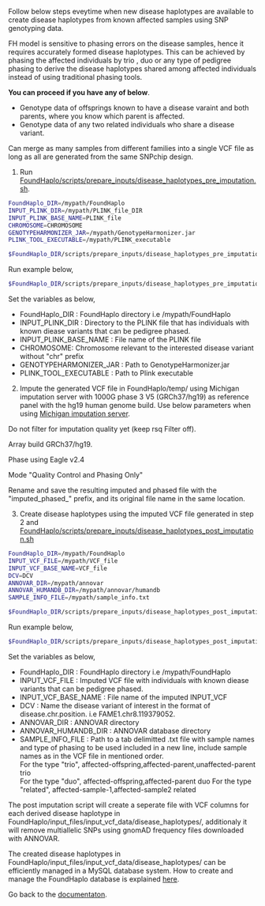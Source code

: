 Follow below steps eveytime when new disease haplotypes are available to create disease haplotypes from known affected samples using SNP genotyping data.

FH model is sensitive to phasing errors on the disease samples, hence it requires accurately formed disease haplotypes. This can be achieved by phasing the affected individuals by trio , duo or any type of pedigree phasing to derive the disease haplotypes shared among affected individuals instead of using traditional phasing tools. 

**You can proceed if you have any of below**.

* Genotype data of offsprings known to have a disease varaint and both parents, where you know which parent is affected.
* Genotype data of any two related individuals who share a disease variant.

Can merge as many samples from different families into a single VCF file as long as all are generated from the same SNPchip design.

1. Run [FoundHaplo/scripts/prepare_inputs/disease_haplotypes_pre_imputation.sh](https://github.com/bahlolab/FoundHaplo/blob/main/scripts/prepare_inputs/disease_haplotypes_pre_imputation.sh).

```bash
FoundHaplo_DIR=/mypath/FoundHaplo
INPUT_PLINK_DIR=/mypath/PLINK_file_DIR
INPUT_PLINK_BASE_NAME=PLINK_file
CHROMOSOME=CHROMOSOME
GENOTYPEHARMONIZER_JAR=/mypath/GenotypeHarmonizer.jar
PLINK_TOOL_EXECUTABLE=/mypath/PLINK_executable

$FoundHaplo_DIR/scripts/prepare_inputs/disease_haplotypes_pre_imputation.sh $FoundHaplo_DIR $INPUT_PLINK_DIR $INPUT_PLINK_BASE_NAME $CHROMOSOME $GENOTYPEHARMONIZER_JAR $PLINK_TOOL_EXECUTABLE
```

Run example below,
```bash
$FoundHaplo_DIR/scripts/prepare_inputs/disease_haplotypes_pre_imputation.sh $FoundHaplo_DIR $FoundHaplo_DIR/example FAME1_disease_cohort 8 $GENOTYPEHARMONIZER_JAR $PLINK_TOOL_EXECUTABLE
```

Set the variables as below,

* FoundHaplo_DIR : FoundHaplo directory i.e /mypath/FoundHaplo
* INPUT_PLINK_DIR : Directory to the PLINK file that has individuals with known diease variants that can be pedigree phased.
* INPUT_PLINK_BASE_NAME : File name of the PLINK file 
* CHROMOSOME: Chromosome relevant to the interested disease variant without "chr" prefix
* GENOTYPEHARMONIZER_JAR : Path to GenotypeHarmonizer.jar
* PLINK_TOOL_EXECUTABLE : Path to Plink executable 

2. Impute the generated VCF file in FoundHaplo/temp/ using Michigan imputation server with 1000G phase 3 V5 (GRCh37/hg19) as reference panel with the hg19 human genome build. Use below parameters when using [Michigan imputation server](https://imputationserver.sph.umich.edu/). 

Do not filter for imputation quality yet (keep rsq Filter off). 

Array build GRCh37/hg19.

Phase using Eagle v2.4

Mode "Quality Control and Phasing Only"

Rename and save the resulting imputed and phased file with the "imputed_phased_" prefix, and its original file name in the same location.

3. Create disease haplotypes using the imputed VCF file generated in step 2 and [FoundHaplo/scripts/prepare_inputs/disease_haplotypes_post_imputation.sh](https://github.com/bahlolab/FoundHaplo/blob/main/scripts/prepare_inputs/disease_haplotypes_post_imputation.sh) 

```bash
FoundHaplo_DIR=/mypath/FoundHaplo
INPUT_VCF_FILE=/mypath/VCF_file 
INPUT_VCF_BASE_NAME=VCF_file
DCV=DCV
ANNOVAR_DIR=/mypath/annovar 
ANNOVAR_HUMANDB_DIR=/mypath/annovar/humandb 
SAMPLE_INFO_FILE=/mypath/sample_info.txt 

$FoundHaplo_DIR/scripts/prepare_inputs/disease_haplotypes_post_imputation.sh $FoundHaplo_DIR $INPUT_VCF_FILE $INPUT_VCF_BASE_NAME $DCV $ANNOVAR_DIR $ANNOVAR_HUMANDB_DIR $SAMPLE_INFO_FILE
```
Run example below,
```bash
$FoundHaplo_DIR/scripts/prepare_inputs/disease_haplotypes_post_imputation.sh $FoundHaplo_DIR $FoundHaplo_DIR/temp/imputed_phased_FAME1_disease_cohort.snp.0.98.sample.0.98.chr8.vcf.gz imputed_phased_FAME1_disease_cohort.snp.0.98.sample.0.98.chr8.vcf.gz FAME1.chr8.119379052. $ANNOVAR_DIR $ANNOVAR_HUMANDB_DIR $FoundHaplo_DIR/example/sample_info.txt
```

Set the variables as below,

* FoundHaplo_DIR : FoundHaplo directory i.e /mypath/FoundHaplo
* INPUT_VCF_FILE : Imputed VCF file with individuals with known diease variants that can be pedigree phased.
* INPUT_VCF_BASE_NAME : File name of the imputed INPUT_VCF 
* DCV : Name the disease variant of interest in the format of disease.chr.position. i.e FAME1.chr8.119379052.
* ANNOVAR_DIR : ANNOVAR directory
* ANNOVAR_HUMANDB_DIR : ANNOVAR database directory
* SAMPLE_INFO_FILE : Path to a tab delimitted .txt file with sample names and type of phasing to be used included in a new line, include sample names as in the VCF file in mentioned order.   
For the type "trio", affected-offspring,affected-parent,unaffected-parent trio  
For the type "duo", affected-offspring,affected-parent duo
For the type "related", affected-sample-1,affected-sample2 related

The post imputation script will create a seperate file with VCF columns for each derived disease haplotype in FoundHaplo/input_files/input_vcf_data/disease_haplotypes/, additionaly it will remove multiallelic SNPs using gnomAD frequency files downloaded with ANNOVAR. 

The created disease haplotypes in FoundHaplo/input_files/input_vcf_data/disease_haplotypes/ can be efficiently managed in a MySQL database system. How to create and manage the FoundHaplo database is explained [here](https://github.com/bahlolab/FoundHaplo/blob/main/Documentation/Prepare%20database%20with%20known%20disease%20haplotypes.md). 

Go back to the [documentaton](https://github.com/bahlolab/FoundHaplo/blob/main/Documentation/Guide%20to%20run%20FoundHaplo.md).



